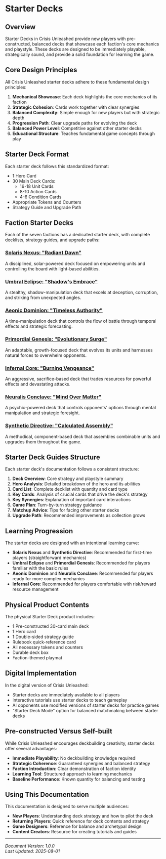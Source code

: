 # Starter Decks

## Overview

Starter Decks in Crisis Unleashed provide new players with pre-constructed, balanced decks that showcase each faction's core mechanics and playstyle. These decks are designed to be immediately playable, strategically sound, and provide a solid foundation for learning the game.

## Core Design Principles

All Crisis Unleashed starter decks adhere to these fundamental design principles:

1. **Mechanical Showcase**: Each deck highlights the core mechanics of its faction
2. **Strategic Cohesion**: Cards work together with clear synergies
3. **Balanced Complexity**: Simple enough for new players but with strategic depth
4. **Progression Path**: Clear upgrade paths for evolving the deck
5. **Balanced Power Level**: Competitive against other starter decks
6. **Educational Structure**: Teaches fundamental game concepts through play

## Starter Deck Format

Each starter deck follows this standardized format:

- 1 Hero Card
- 30 Main Deck Cards:
  - 16-18 Unit Cards
  - 8-10 Action Cards
  - 4-6 Condition Cards
- Appropriate Tokens and Counters
- Strategy Guide and Upgrade Path

## Faction Starter Decks

Each of the seven factions has a dedicated starter deck, with complete decklists, strategy guides, and upgrade paths:

### [Solaris Nexus: "Radiant Dawn"](./solaris_nexus_starter.md)

A disciplined, solar-powered deck focused on empowering units and controlling the board with light-based abilities.

### [Umbral Eclipse: "Shadow's Embrace"](./umbral_eclipse_starter.md)

A stealthy, shadow-manipulation deck that excels at deception, corruption, and striking from unexpected angles.

### [Aeonic Dominion: "Timeless Authority"](./aeonic_dominion_starter.md)

A time-manipulation deck that controls the flow of battle through temporal effects and strategic forecasting.

### [Primordial Genesis: "Evolutionary Surge"](./primordial_genesis_starter.md)

An adaptable, growth-focused deck that evolves its units and harnesses natural forces to overwhelm opponents.

### [Infernal Core: "Burning Vengeance"](./infernal_core_starter.md)

An aggressive, sacrifice-based deck that trades resources for powerful effects and devastating attacks.

### [Neuralis Conclave: "Mind Over Matter"](./neuralis_conclave_starter.md)

A psychic-powered deck that controls opponents' options through mental manipulation and strategic foresight.

### [Synthetic Directive: "Calculated Assembly"](./synthetic_directive_starter.md)

A methodical, component-based deck that assembles combinable units and upgrades them throughout the game.

## Starter Deck Guides Structure

Each starter deck's documentation follows a consistent structure:

1. **Deck Overview**: Core strategy and playstyle summary
2. **Hero Analysis**: Detailed breakdown of the hero and its abilities
3. **Card List**: Complete decklist with quantity and card type
4. **Key Cards**: Analysis of crucial cards that drive the deck's strategy
5. **Key Synergies**: Explanation of important card interactions
6. **Game Plan**: Turn-by-turn strategy guidance
7. **Matchup Advice**: Tips for facing other starter decks
8. **Upgrade Path**: Recommended improvements as collection grows

## Learning Progression

The starter decks are designed with an intentional learning curve:

- **Solaris Nexus** and **Synthetic Directive**: Recommended for first-time players (straightforward mechanics)
- **Umbral Eclipse** and **Primordial Genesis**: Recommended for players familiar with the basic rules
- **Aeonic Dominion** and **Neuralis Conclave**: Recommended for players ready for more complex mechanics
- **Infernal Core**: Recommended for players comfortable with risk/reward resource management

## Physical Product Contents

The physical Starter Deck product includes:

- 1 Pre-constructed 30-card main deck
- 1 Hero card
- 1 Double-sided strategy guide
- Rulebook quick-reference card
- All necessary tokens and counters
- Durable deck box
- Faction-themed playmat

## Digital Implementation

In the digital version of Crisis Unleashed:

- Starter decks are immediately available to all players
- Interactive tutorials use starter decks to teach gameplay
- AI opponents use modified versions of starter decks for practice games
- "Starter Deck Mode" option for balanced matchmaking between starter decks

## Pre-constructed Versus Self-built

While Crisis Unleashed encourages deckbuilding creativity, starter decks offer several advantages:

- **Immediate Playability**: No deckbuilding knowledge required
- **Strategic Coherence**: Guaranteed synergies and balanced strategy
- **Faction Introduction**: Clear demonstration of faction identity
- **Learning Tool**: Structured approach to learning mechanics
- **Baseline Performance**: Known quantity for balancing and testing

## Using This Documentation

This documentation is designed to serve multiple audiences:

- **New Players**: Understanding deck strategy and how to pilot the deck
- **Returning Players**: Quick reference for deck contents and strategy
- **Game Designers**: Reference for balance and archetypal design
- **Content Creators**: Resource for creating tutorials and guides

---

*Document Version: 1.0.0*  
*Last Updated: 2025-08-01*
